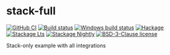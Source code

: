 # stack-full

[![GitHub CI](https://github.com/kowainik/stack-full/workflows/CI/badge.svg)](https://github.com/kowainik/stack-full/actions)
[![Build status](https://img.shields.io/travis/kowainik/stack-full.svg?logo=travis)](https://travis-ci.com/kowainik/stack-full)
[![Windows build status](https://ci.appveyor.com/api/projects/status/github/kowainik/stack-full?branch=master&svg=true)](https://ci.appveyor.com/project/kowainik/stack-full)
[![Hackage](https://img.shields.io/hackage/v/stack-full.svg?logo=haskell)](https://hackage.haskell.org/package/stack-full)
[![Stackage Lts](http://stackage.org/package/stack-full/badge/lts)](http://stackage.org/lts/package/stack-full)
[![Stackage Nightly](http://stackage.org/package/stack-full/badge/nightly)](http://stackage.org/nightly/package/stack-full)
[![BSD-3-Clause license](https://img.shields.io/badge/license-BSD--3--Clause-blue.svg)](LICENSE)

Stack-only example with all integrations
